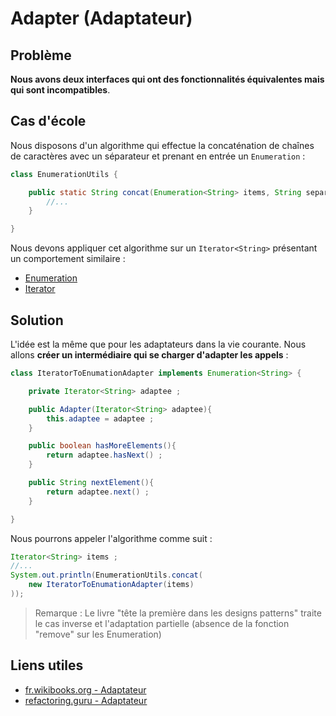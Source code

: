 # Adapter (Adaptateur)

## Problème

**Nous avons deux interfaces qui ont des fonctionnalités équivalentes mais qui sont incompatibles**. 

## Cas d'école

Nous disposons d'un algorithme qui effectue la concaténation de chaînes de caractères
avec un séparateur et prenant en entrée un `Enumeration` :

```java
class EnumerationUtils {

    public static String concat(Enumeration<String> items, String separator){
        //...
    }

}
```

Nous devons appliquer cet algorithme sur un `Iterator<String>` présentant un comportement similaire :

* [Enumeration](https://docs.oracle.com/javase/7/docs/api/java/util/Enumeration.html)
* [Iterator](https://docs.oracle.com/javase/7/docs/api/java/util/Iterator.html)

## Solution

L'idée est la même que pour les adaptateurs dans la vie courante. Nous allons **créer un intermédiaire qui se charger d'adapter les appels** :

```java
class IteratorToEnumationAdapter implements Enumeration<String> {

    private Iterator<String> adaptee ;

    public Adapter(Iterator<String> adaptee){
        this.adaptee = adaptee ;
    }

    public boolean hasMoreElements(){
        return adaptee.hasNext() ;
    }

    public String nextElement(){
        return adaptee.next() ;
    }

}
```

Nous pourrons appeler l'algorithme comme suit :

```java
Iterator<String> items ;
//...
System.out.println(EnumerationUtils.concat(
    new IteratorToEnumationAdapter(items)
));
```

> Remarque : Le livre "tête la première dans les designs patterns" traite le cas inverse et l'adaptation partielle (absence de la fonction "remove" sur les Enumeration)

## Liens utiles

* [fr.wikibooks.org - Adaptateur](https://fr.wikibooks.org/wiki/Patrons_de_conception/Adaptateur)
* [refactoring.guru - Adaptateur](https://refactoring.guru/fr/design-patterns/adapter)
